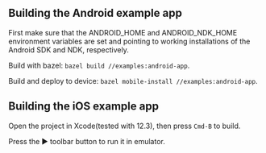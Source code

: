 ## Building the Android example app

First make sure that the ANDROID_HOME and ANDROID_NDK_HOME environment variables are set and pointing to working installations of the Android SDK and NDK, respectively.

Build with bazel: `bazel build //examples:android-app`.

Build and deploy to device: `bazel mobile-install //examples:android-app`.

## Building the iOS example app

Open the project in Xcode(tested with 12.3), then press `Cmd-B` to build.

Press the ▶ toolbar button to run it in emulator.
